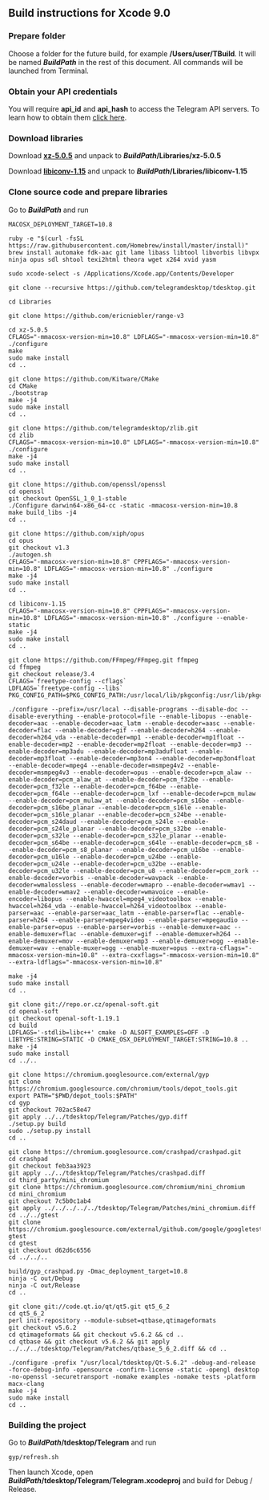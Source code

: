 ## Build instructions for Xcode 9.0

### Prepare folder

Choose a folder for the future build, for example **/Users/user/TBuild**. It will be named ***BuildPath*** in the rest of this document. All commands will be launched from Terminal.

### Obtain your API credentials

You will require **api_id** and **api_hash** to access the Telegram API servers. To learn how to obtain them [click here][api_credentials].

### Download libraries

Download [**xz-5.0.5**](http://tukaani.org/xz/xz-5.0.5.tar.gz) and unpack to ***BuildPath*/Libraries/xz-5.0.5**

Download [**libiconv-1.15**](http://www.gnu.org/software/libiconv/#downloading) and unpack to ***BuildPath*/Libraries/libiconv-1.15**

### Clone source code and prepare libraries

Go to ***BuildPath*** and run

    MACOSX_DEPLOYMENT_TARGET=10.8

    ruby -e "$(curl -fsSL https://raw.githubusercontent.com/Homebrew/install/master/install)"
    brew install automake fdk-aac git lame libass libtool libvorbis libvpx ninja opus sdl shtool texi2html theora wget x264 xvid yasm

    sudo xcode-select -s /Applications/Xcode.app/Contents/Developer

    git clone --recursive https://github.com/telegramdesktop/tdesktop.git

    cd Libraries

    git clone https://github.com/ericniebler/range-v3

    cd xz-5.0.5
    CFLAGS="-mmacosx-version-min=10.8" LDFLAGS="-mmacosx-version-min=10.8" ./configure
    make
    sudo make install
    cd ..

    git clone https://github.com/Kitware/CMake
    cd CMake
    ./bootstrap
    make -j4
    sudo make install
    cd ..

    git clone https://github.com/telegramdesktop/zlib.git
    cd zlib
    CFLAGS="-mmacosx-version-min=10.8" LDFLAGS="-mmacosx-version-min=10.8" ./configure
    make -j4
    sudo make install
    cd ..

    git clone https://github.com/openssl/openssl
    cd openssl
    git checkout OpenSSL_1_0_1-stable
    ./Configure darwin64-x86_64-cc -static -mmacosx-version-min=10.8
    make build_libs -j4
    cd ..

    git clone https://github.com/xiph/opus
    cd opus
    git checkout v1.3
    ./autogen.sh
    CFLAGS="-mmacosx-version-min=10.8" CPPFLAGS="-mmacosx-version-min=10.8" LDFLAGS="-mmacosx-version-min=10.8" ./configure
    make -j4
    sudo make install
    cd ..

    cd libiconv-1.15
    CFLAGS="-mmacosx-version-min=10.8" CPPFLAGS="-mmacosx-version-min=10.8" LDFLAGS="-mmacosx-version-min=10.8" ./configure --enable-static
    make -j4
    sudo make install
    cd ..

    git clone https://github.com/FFmpeg/FFmpeg.git ffmpeg
    cd ffmpeg
    git checkout release/3.4
    CFLAGS=`freetype-config --cflags`
    LDFLAGS=`freetype-config --libs`
    PKG_CONFIG_PATH=$PKG_CONFIG_PATH:/usr/local/lib/pkgconfig:/usr/lib/pkgconfig:/usr/X11/lib/pkgconfig

    ./configure --prefix=/usr/local --disable-programs --disable-doc --disable-everything --enable-protocol=file --enable-libopus --enable-decoder=aac --enable-decoder=aac_latm --enable-decoder=aasc --enable-decoder=flac --enable-decoder=gif --enable-decoder=h264 --enable-decoder=h264_vda --enable-decoder=mp1 --enable-decoder=mp1float --enable-decoder=mp2 --enable-decoder=mp2float --enable-decoder=mp3 --enable-decoder=mp3adu --enable-decoder=mp3adufloat --enable-decoder=mp3float --enable-decoder=mp3on4 --enable-decoder=mp3on4float --enable-decoder=mpeg4 --enable-decoder=msmpeg4v2 --enable-decoder=msmpeg4v3 --enable-decoder=opus --enable-decoder=pcm_alaw --enable-decoder=pcm_alaw_at --enable-decoder=pcm_f32be --enable-decoder=pcm_f32le --enable-decoder=pcm_f64be --enable-decoder=pcm_f64le --enable-decoder=pcm_lxf --enable-decoder=pcm_mulaw --enable-decoder=pcm_mulaw_at --enable-decoder=pcm_s16be --enable-decoder=pcm_s16be_planar --enable-decoder=pcm_s16le --enable-decoder=pcm_s16le_planar --enable-decoder=pcm_s24be --enable-decoder=pcm_s24daud --enable-decoder=pcm_s24le --enable-decoder=pcm_s24le_planar --enable-decoder=pcm_s32be --enable-decoder=pcm_s32le --enable-decoder=pcm_s32le_planar --enable-decoder=pcm_s64be --enable-decoder=pcm_s64le --enable-decoder=pcm_s8 --enable-decoder=pcm_s8_planar --enable-decoder=pcm_u16be --enable-decoder=pcm_u16le --enable-decoder=pcm_u24be --enable-decoder=pcm_u24le --enable-decoder=pcm_u32be --enable-decoder=pcm_u32le --enable-decoder=pcm_u8 --enable-decoder=pcm_zork --enable-decoder=vorbis --enable-decoder=wavpack --enable-decoder=wmalossless --enable-decoder=wmapro --enable-decoder=wmav1 --enable-decoder=wmav2 --enable-decoder=wmavoice --enable-encoder=libopus --enable-hwaccel=mpeg4_videotoolbox --enable-hwaccel=h264_vda --enable-hwaccel=h264_videotoolbox --enable-parser=aac --enable-parser=aac_latm --enable-parser=flac --enable-parser=h264 --enable-parser=mpeg4video --enable-parser=mpegaudio --enable-parser=opus --enable-parser=vorbis --enable-demuxer=aac --enable-demuxer=flac --enable-demuxer=gif --enable-demuxer=h264 --enable-demuxer=mov --enable-demuxer=mp3 --enable-demuxer=ogg --enable-demuxer=wav --enable-muxer=ogg --enable-muxer=opus --extra-cflags="-mmacosx-version-min=10.8" --extra-cxxflags="-mmacosx-version-min=10.8" --extra-ldflags="-mmacosx-version-min=10.8"

    make -j4
    sudo make install
    cd ..

    git clone git://repo.or.cz/openal-soft.git
    cd openal-soft
    git checkout openal-soft-1.19.1
    cd build
    LDFLAGS='-stdlib=libc++' cmake -D ALSOFT_EXAMPLES=OFF -D LIBTYPE:STRING=STATIC -D CMAKE_OSX_DEPLOYMENT_TARGET:STRING=10.8 ..
    make -j4
    sudo make install
    cd ../..

    git clone https://chromium.googlesource.com/external/gyp
    git clone https://chromium.googlesource.com/chromium/tools/depot_tools.git
    export PATH="$PWD/depot_tools:$PATH"
    cd gyp
    git checkout 702ac58e47
    git apply ../../tdesktop/Telegram/Patches/gyp.diff
    ./setup.py build
    sudo ./setup.py install
    cd ..

    git clone https://chromium.googlesource.com/crashpad/crashpad.git
    cd crashpad
    git checkout feb3aa3923
    git apply ../../tdesktop/Telegram/Patches/crashpad.diff
    cd third_party/mini_chromium
    git clone https://chromium.googlesource.com/chromium/mini_chromium
    cd mini_chromium
    git checkout 7c5b0c1ab4
    git apply ../../../../../tdesktop/Telegram/Patches/mini_chromium.diff
    cd ../../gtest
    git clone https://chromium.googlesource.com/external/github.com/google/googletest gtest
    cd gtest
    git checkout d62d6c6556
    cd ../../..

    build/gyp_crashpad.py -Dmac_deployment_target=10.8
    ninja -C out/Debug
    ninja -C out/Release
    cd ..

    git clone git://code.qt.io/qt/qt5.git qt5_6_2
    cd qt5_6_2
    perl init-repository --module-subset=qtbase,qtimageformats
    git checkout v5.6.2
    cd qtimageformats && git checkout v5.6.2 && cd ..
    cd qtbase && git checkout v5.6.2 && git apply ../../../tdesktop/Telegram/Patches/qtbase_5_6_2.diff && cd ..

    ./configure -prefix "/usr/local/tdesktop/Qt-5.6.2" -debug-and-release -force-debug-info -opensource -confirm-license -static -opengl desktop -no-openssl -securetransport -nomake examples -nomake tests -platform macx-clang
    make -j4
    sudo make install
    cd ..

### Building the project

Go to ***BuildPath*/tdesktop/Telegram** and run

    gyp/refresh.sh

Then launch Xcode, open ***BuildPath*/tdesktop/Telegram/Telegram.xcodeproj** and build for Debug / Release.

[api_credentials]: api_credentials.md
